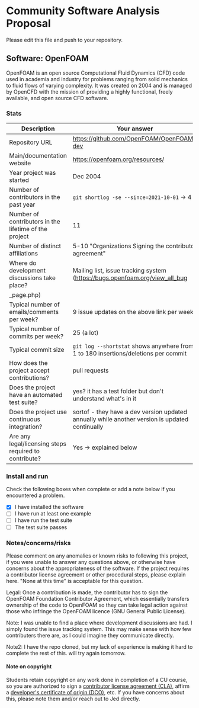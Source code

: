 # Community Software Analysis Proposal
Please edit this file and push to your repository.

## Software: OpenFOAM

OpenFOAM is an open source Computational Fluid Dynamics (CFD) code used in academia and industry for problems ranging from solid mechanics to fluid flows of varying complexity. It was created on 2004 and is managed by OpenCFD with the mission of providing a highly functional, freely available, and open source CFD software.

### Stats

| Description | Your answer |
|---------|-----------|
| Repository URL |  https://github.com/OpenFOAM/OpenFOAM-dev  |
| Main/documentation website |  https://openfoam.org/resources/  |
| Year project was started |  Dec 2004 |
| Number of contributors in the past year | `git shortlog -se --since=2021-10-01` -> 4 |
| Number of contributors in the lifetime of the project | 11 |
| Number of distinct affiliations | 5-10 "Organizations Signing the contributor agreement" |
| Where do development discussions take place? | Mailing list, issue tracking system (https://bugs.openfoam.org/view_all_bug
_page.php)  |
| Typical number of emails/comments per week? |  9 issue updates on the above link per week |
| Typical number of commits per week? | 25 (a lot) |
| Typical commit size | `git log --shortstat` shows anywhere from 1 to 180 insertions/deletions per commit |
| How does the project accept contributions? | pull requests  |
| Does the project have an automated test suite? | yes? it has a test folder but don't understand what's in it |
| Does the project use continuous integration? | sortof - they have a dev version updated annually while another version is updated continually |
| Are any legal/licensing steps required to contribute? | Yes -> explained below |

### Install and run

Check the following boxes when complete or add a note below if you
encountered a problem.

- [x] I have installed the software
- [ ] I have run at least one example
- [ ] I have run the test suite
- [ ] The test suite passes

### Notes/concerns/risks

Please comment on any anomalies or known risks to following this
project, if you were unable to answer any questions above, or
otherwise have concerns about the appropriateness of the software.  If
the project requires a contributor license agreement or other
procedural steps, please explain here.  "None at this time" is
acceptable for this question.

Legal: Once a contribution is made, the contributor has to sign the OpenFOAM Foundation Contributor Agreement, which essentially transfers ownership of the code to OpenFOAM so they can take legal action against those who infringe the OpenFOAM licence (GNU General Public License).

Note: I was unable to find a place where development discussions are had. I simply found the issue tracking system. This may make sense with how few contributers there are, as I could imagine they communicate directly.

Note2: I have the repo cloned, but my lack of experience is making it hard to complete the rest of this. will try again tomorrow.

#### Note on copyright
Students retain copyright on any work done in completion of a CU
course, so you are authorized to sign a [contributor license
agreement (CLA)](https://en.wikipedia.org/wiki/Contributor_License_Agreement),
affirm a [developer's certificate of
origin (DCO)](https://en.wikipedia.org/wiki/Developer_Certificate_of_Origin),
etc.  If you have concerns about this, please note them and/or reach
out to Jed directly.
